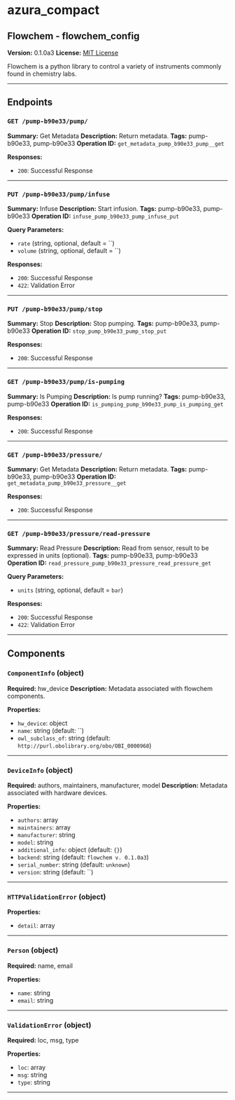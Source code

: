 # azura_compact

## Flowchem - flowchem_config

**Version:** 0.1.0a3
**License:** [MIT License](https://opensource.org/licenses/MIT)

Flowchem is a python library to control a variety of instruments commonly found in chemistry labs.

---

## Endpoints

### `GET /pump-b90e33/pump/`

**Summary:** Get Metadata
**Description:** Return metadata.
**Tags:** pump-b90e33, pump-b90e33
**Operation ID:** `get_metadata_pump_b90e33_pump__get`

**Responses:**
- `200`: Successful Response

---

### `PUT /pump-b90e33/pump/infuse`

**Summary:** Infuse
**Description:** Start infusion.
**Tags:** pump-b90e33, pump-b90e33
**Operation ID:** `infuse_pump_b90e33_pump_infuse_put`

**Query Parameters:**
- `rate` (string, optional, default = ``)
- `volume` (string, optional, default = ``)

**Responses:**
- `200`: Successful Response
- `422`: Validation Error

---

### `PUT /pump-b90e33/pump/stop`

**Summary:** Stop
**Description:** Stop pumping.
**Tags:** pump-b90e33, pump-b90e33
**Operation ID:** `stop_pump_b90e33_pump_stop_put`

**Responses:**
- `200`: Successful Response

---

### `GET /pump-b90e33/pump/is-pumping`

**Summary:** Is Pumping
**Description:** Is pump running?
**Tags:** pump-b90e33, pump-b90e33
**Operation ID:** `is_pumping_pump_b90e33_pump_is_pumping_get`

**Responses:**
- `200`: Successful Response

---

### `GET /pump-b90e33/pressure/`

**Summary:** Get Metadata
**Description:** Return metadata.
**Tags:** pump-b90e33, pump-b90e33
**Operation ID:** `get_metadata_pump_b90e33_pressure__get`

**Responses:**
- `200`: Successful Response

---

### `GET /pump-b90e33/pressure/read-pressure`

**Summary:** Read Pressure
**Description:** Read from sensor, result to be expressed in units (optional).
**Tags:** pump-b90e33, pump-b90e33
**Operation ID:** `read_pressure_pump_b90e33_pressure_read_pressure_get`

**Query Parameters:**
- `units` (string, optional, default = `bar`)

**Responses:**
- `200`: Successful Response
- `422`: Validation Error

---

## Components

### `ComponentInfo` (object)

**Required:** hw_device
**Description:** Metadata associated with flowchem components.

**Properties:**
- `hw_device`: object
- `name`: string (default: ``)
- `owl_subclass_of`: string (default: `http://purl.obolibrary.org/obo/OBI_0000968`)

---

### `DeviceInfo` (object)

**Required:** authors, maintainers, manufacturer, model
**Description:** Metadata associated with hardware devices.

**Properties:**
- `authors`: array
- `maintainers`: array
- `manufacturer`: string
- `model`: string
- `additional_info`: object (default: `{}`)
- `backend`: string (default: `flowchem v. 0.1.0a3`)
- `serial_number`: string (default: `unknown`)
- `version`: string (default: ``)

---

### `HTTPValidationError` (object)


**Properties:**
- `detail`: array

---

### `Person` (object)

**Required:** name, email

**Properties:**
- `name`: string
- `email`: string

---

### `ValidationError` (object)

**Required:** loc, msg, type

**Properties:**
- `loc`: array
- `msg`: string
- `type`: string

---
